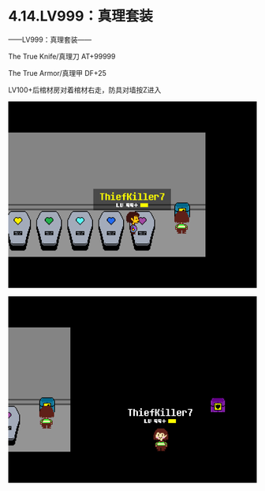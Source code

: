 # 4.14.LV999：真理套装



——LV999：真理套装——

The True Knife/真理刀 AT+99999

The True Armor/真理甲 DF+25

LV100+后棺材房对着棺材右走，防具对墙按Z进入

![19](19.png)

![20](20.png)

